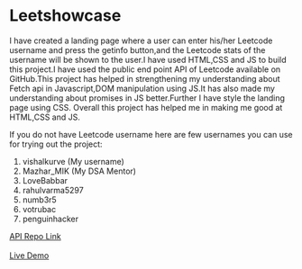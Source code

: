 # Leetshowcase
I have created a landing page where a user can enter his/her Leetcode username and press the getinfo button,and the Leetcode stats of the username will be shown to the user.I have used HTML,CSS and JS to build this project.I have used the public end point API of Leetcode available on GitHub.This project has helped in strengthening my understanding about Fetch api in Javascript,DOM manipulation using JS.It has also made my understanding about promises in JS better.Further I have style the landing page using CSS.
Overall this project has helped me in making me good at HTML,CSS and JS.

If you do not have Leetcode username here are few usernames you can use for trying out the project:

1. vishalkurve  (My username)
2. Mazhar_MIK   (My DSA Mentor) 
3. LoveBabbar
4. rahulvarma5297
5. numb3r5
6. votrubac
7. penguinhacker
   
[API Repo Link](https://github.com/alfaarghya/alfa-leetcode-api)
<br><br>
[Live Demo](https://leetshowcase.vercel.app/)
